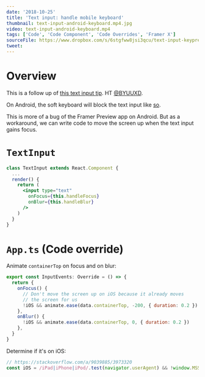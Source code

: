 ```yaml
---
date: '2018-10-25'
title: 'Text input: handle mobile keyboard'
thumbnail: text-input-android-keyboard.mp4.jpg
video: text-input-android-keyboard.mp4
tags: ['Code', 'Code Component', 'Code Overrides', 'Framer X']
sourceFile: https://www.dropbox.com/s/6stgfww8jsi3qcu/text-input-keypress-mobile.framerx?dl=0
tweet:
---
```


# Overview

This is a follow up of [this text input tip](/tips/text-input-keypress). HT [@BYUUXD](https://twitter.com/BYUUXD).

On Android, the soft keyboard will block the text input like [so](https://twitter.com/BYUUXD/status/1055167612294856704).

This is more of a bug of the Framer Preview app on Android. But as a workaround, we can write code to move the screen up when the text input gains focus.

# `TextInput`

```jsx
class TextInput extends React.Component {
  ...
  render() {
    return (
      <input type="text"
        onFocus={this.handleFocus}
        onBlur={this.handleBlur}
      />
    )
  }
}
```

# `App.ts` (Code override)

Animate `containerTop` on focus and on blur:

```js
export const InputEvents: Override = () => {
  return {
    onFocus() {
      // Don't move the screen up on iOS because it already moves
      // the screen for us
      !iOS && animate.ease(data.containerTop, -200, { duration: 0.2 })
    },
    onBlur() {
      !iOS && animate.ease(data.containerTop, 0, { duration: 0.2 })
    },
  }
}
```

Determine if it's on iOS:

```js
// https://stackoverflow.com/a/9039885/3973320
const iOS = /iPad|iPhone|iPod/.test(navigator.userAgent) && !window.MSStream
```
